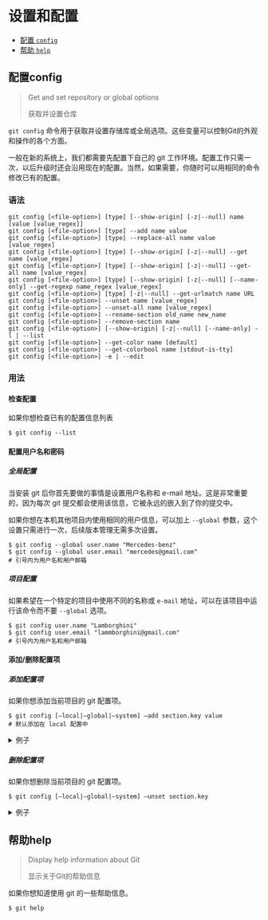 

# 设置和配置

- [配置 `config`](#配置config)
- [帮助 `help`](#帮助help)

## 配置config

> Get and set repository or global options
>
> 获取并设置仓库

`git config` 命令用于获取并设置存储库或全局选项。这些变量可以控制Git的外观和操作的各个方面。

一般在新的系统上，我们都需要先配置下自己的 git 工作环境。配置工作只需一次，以后升级时还会沿用现在的配置。当然，如果需要，你随时可以用相同的命令修改已有的配置。

### 语法

```
git config [<file-option>] [type] [--show-origin] [-z|--null] name [value [value_regex]]
git config [<file-option>] [type] --add name value
git config [<file-option>] [type] --replace-all name value [value_regex]
git config [<file-option>] [type] [--show-origin] [-z|--null] --get name [value_regex]
git config [<file-option>] [type] [--show-origin] [-z|--null] --get-all name [value_regex]
git config [<file-option>] [type] [--show-origin] [-z|--null] [--name-only] --get-regexp name_regex [value_regex]
git config [<file-option>] [type] [-z|--null] --get-urlmatch name URL
git config [<file-option>] --unset name [value_regex]
git config [<file-option>] --unset-all name [value_regex]
git config [<file-option>] --rename-section old_name new_name
git config [<file-option>] --remove-section name
git config [<file-option>] [--show-origin] [-z|--null] [--name-only] -l | --list
git config [<file-option>] --get-color name [default]
git config [<file-option>] --get-colorbool name [stdout-is-tty]
git config [<file-option>] -e | --edit
```

### 用法

#### 检查配置

如果你想检查已有的配置信息列表

```
$ git config --list
```

#### 配置用户名和密码

##### 全局配置

当安装 git 后你首先要做的事情是设置用户名称和 e-mail 地址。这是非常重要的，因为每次 git 提交都会使用该信息，它被永远的嵌入到了你的提交中。

如果你想在本机其他项目内使用相同的用户信息，可以加上 `--global` 参数，这个设置只需进行一次，后续版本管理无需多次设置。

```
$ git config --global user.name "Mercedes-benz"
$ git config --global user.email "mercedes@gmail.com"
# 引号内为用户名和用户邮箱
```

##### 项目配置

如果希望在一个特定的项目中使用不同的名称或 `e-mail` 地址，可以在该项目中运行该命令而不要 `--global` 选项。

```
$ git config user.name "Lamborghini"
$ git config user.email "lammborghini@gmail.com"
# 引号内为用户名和用户邮箱
```

#### 添加/删除配置项

##### 添加配置项

如果你想添加当前项目的 git 配置项。

```
$ git config [–local|–global|–system] –add section.key value
# 默认添加在 local 配置中
```

<details>

<summary>例子</summary>

注意 add 后面的 `section` 、 `key`、 `value` 一项都不能少，否则添加失败。

```
$ git config -–add site.name yiibai
```

</details>

##### 删除配置项

如果你想删除当前项目的 git 配置项。

```
$ git config [–local|–global|–system] –unset section.key
```

<details>

<summary>例子</summary>

```
$ git config --local -–unset site.name
```

</details>

## 帮助help

> Display help information about Git
>
> 显示关于Git的帮助信息

如果你想知道使用 git 的一些帮助信息。

```
$ git help
```

